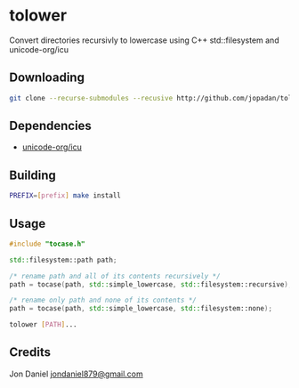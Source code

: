# tolower

Convert directories recursivly to lowercase using C++ std::filesystem and unicode-org/icu

## Downloading

```sh
git clone --recurse-submodules --recusive http://github.com/jopadan/tolower
```

## Dependencies

- [unicode-org/icu](http://github.com/unicode-org/icu)

## Building

```sh
PREFIX=[prefix] make install
```

## Usage

```c++
#include "tocase.h"

std::filesystem::path path;

/* rename path and all of its contents recursively */
path = tocase(path, std::simple_lowercase, std::filesystem::recursive);

/* rename only path and none of its contents */
path = tocase(path, std::simple_lowercase, std::filesystem::none);
```

```sh
tolower [PATH]...
```

## Credits

Jon Daniel <jondaniel879@gmail.com>
